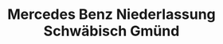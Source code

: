 ---
title: "Mercedes Benz Niederlassung Schwäbisch Gmünd"
url: /schwaebisch-gmuend/mercedes-benz-niederlassung-schwaebisch-gmuend/
shop: Autohaus
---